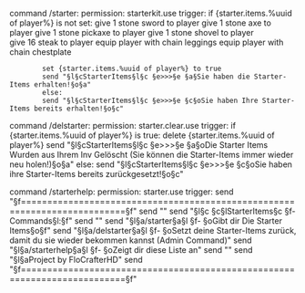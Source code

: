 
command /starter:
    permission: starterkit.use
    trigger:
        if {starter.items.%uuid of player%} is not set:
            give 1 stone sword to player
            give 1 stone axe to player
            give 1 stone pickaxe to player
            give 1 stone shovel to player            
            give 16 steak to player
            equip player with chain leggings
            equip player with chain chestplate
            
            set {starter.items.%uuid of player%} to true
            send "§l§cStarterItems§l§c §e>>>§e §a§Sie haben die Starter-Items erhalten!§o§a"   
            else:
            send "§l§cStarterItems§l§c §e>>>§e §c§oSie haben Ihre Starter-Items bereits erhalten!§o§c"
            
command /delstarter:
    permission: starter.clear.use
    trigger:
        if {starter.items.%uuid of player%} is true:
            delete {starter.items.%uuid of player%}
            send "§l§cStarterItems§l§c §e>>>§e §a§oDie Starter Items Wurden aus Ihrem Inv Gelöscht (Sie können die Starter-Items immer wieder neu holen!)§o§a"
        else:
            send "§l§cStarterItems§l§c §e>>>§e §c§oSie haben ihre Starter-Items bereits zurückgesetzt!§o§c"

command /starterhelp:
    permission: starter.use
    trigger:
        send "§f==========================================================================§f"
        send ""
        send "§l§c                        §c§lStarterItems§c §f- Commands§l:§f"
        send ""
        send "§l§a/starter§a§l §f- §oGibt dir Die Starter Items§o§f"
        send "§l§a/delstarter§a§l §f- §oSetzt deine Starter-Items zurück, damit du sie wieder bekommen kannst (Admin Command)"
        send "§l§a/starterhelp§a§l §f- §oZeigt dir diese Liste an"
        send ""
        send "§l§aProject by FloCrafterHD"
        send "§f==========================================================================§f"
